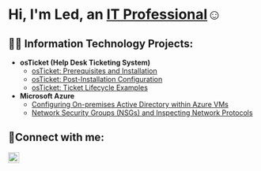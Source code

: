 <h1>Hi, I'm Led, an <a href="https://linkedin.com/in/Ledjonag">IT Professional</a>☺</h1>

<h2>👨‍💻 Information Technology Projects:</h2>

- <b>osTicket (Help Desk Ticketing System)</b>
  - [osTicket: Prerequisites and Installation](https://github.com/Ledjonagaraj/osticket-prereqs)
  - [osTicket: Post-Installation Configuration](https://github.com/Ledjonagaraj/post-install-config)
  - [osTicket: Ticket Lifecycle Examples](https://github.com/Ledjonagaraj/ticket-lifecycle)
- <b>Microsoft Azure</b>
  - [Configuring On-premises Active Directory within Azure VMs](https://github.com/Ledjonagaraj/configure-ad)
  - [Network Security Groups (NSGs) and Inspecting Network Protocols](https://github.com/Ledjonagaraj/azure-network-protocols)

<h2>🤳Connect with me:</h2>

[<img align="left" alt="Led | LinkedIn" width="22px" src="https://cdn.jsdelivr.net/npm/simple-icons@v3/icons/linkedin.svg" />][linkedin]

[linkedin]: https://linkedin.com/in/Ledjonag

